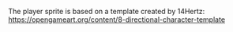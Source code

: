 The player sprite is based on a template created by 14Hertz:
https://opengameart.org/content/8-directional-character-template